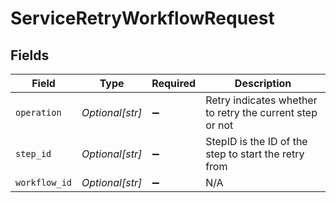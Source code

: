 # ServiceRetryWorkflowRequest


## Fields

| Field                                                    | Type                                                     | Required                                                 | Description                                              |
| -------------------------------------------------------- | -------------------------------------------------------- | -------------------------------------------------------- | -------------------------------------------------------- |
| `operation`                                              | *Optional[str]*                                          | :heavy_minus_sign:                                       | Retry indicates whether to retry the current step or not |
| `step_id`                                                | *Optional[str]*                                          | :heavy_minus_sign:                                       | StepID is the ID of the step to start the retry from     |
| `workflow_id`                                            | *Optional[str]*                                          | :heavy_minus_sign:                                       | N/A                                                      |
